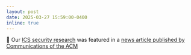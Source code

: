 ```yaml
---
layout: post
date: 2025-03-27 15:59:00-0400
inline: true
---
```


:newspaper: Our <a href="https://www.usenix.org/conference/usenixsecurity24/presentation/lopez-morales" target="_blank">ICS security research</a> was featured in a <a href="https://cacm.acm.org/news/security-research-gaps-leave-critical-infrastructure-open-to-cyberattack/" target="_blank">news article published by Communications of the ACM</a>